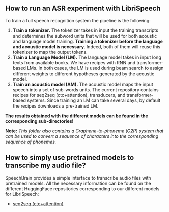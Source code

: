 ## How to run an ASR experiment with LibriSpeech
To train a full speech recognition system the pipeline is the following:
1. **Train a tokenizer.** The tokenizer takes in input the training transcripts and determines the subword units that will be used for both acoustic and language model training. **Training a tokenizer before the language and acoustic model is necessary**. Indeed, both of them will reuse this tokenizer to map the output tokens. 
2. **Train a Language Model (LM).** The language model takes in input long texts from available books. We have recipes with RNN and transformer-based LMs. In both cases, the LM is used during beam search to assign different weights to different hypotheses generated by the acoustic model.
3. **Train an acoustic model (AM).** The acoustic model maps the input speech into a set of sub-words units. The current repository contains recipes for seq2seq (ctc+attention), transducers, and transformer-based systems. Since training an LM can take several days, by default the recipes downloads a pre-trained LM.

**The results obtained with the different models can be found in the corresponding sub-directories!**

**Note:** *This folder also contains a Graphene-to-phoneme  (G2P) system that can be used to convert a sequence of characters into the corresponding sequence of phonemes.*

## How to simply use pretrained models to transcribe my audio file?

SpeechBrain provides a simple interface to transcribe audio files with pretrained models. All the necessary information can be found on the different HuggingFace repositories corresponding to our different models for LibriSpeech:
- [seq2seq (ctc+attention)](https://huggingface.co/speechbrain/asr-crdnn-rnnlm-librispeech)
